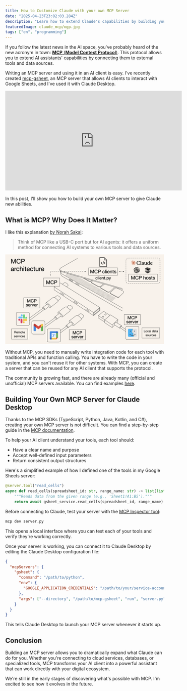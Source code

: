 ```yaml
---
title: How to Customize Claude with your own MCP Server
date: "2025-04-23T23:02:03.284Z"
description: "Learn how to extend Claude's capabilities by building your own Model Context Protocol server"
featuredImage: claude_mcp/ogp.jpg
tags: ["en", "programming"]
---
```


If you follow the latest news in the AI space, you've probably heard of the new acronym in town: [**MCP** (**Model Context Protocol**)](https://modelcontextprotocol.io/introduction). This protocol allows you to extend AI assistants' capabilities by connecting them to external tools and data sources.

Writing an MCP server and using it in an AI client is easy. I've recently created [mcp-gsheet](https://github.com/shionhonda/mcp-gsheet), an MCP server that allows AI clients to interact with Google Sheets, and I've used it with Claude Desktop.

<iframe width="560" height="315" src="https://www.youtube.com/embed/7RsRC2xTTKQ?si=a-ectcvwgaCKntnm" title="YouTube video player" frameborder="0" allow="accelerometer; autoplay; clipboard-write; encrypted-media; gyroscope; picture-in-picture; web-share" referrerpolicy="strict-origin-when-cross-origin" allowfullscreen></iframe>

In this post, I'll show you how to build your own MCP server to give Claude new abilities.

## What is MCP? Why Does It Matter?

I like this explanation [by Norah Sakal](https://norahsakal.com/blog/mcp-vs-api-model-context-protocol-explained/):

> Think of MCP like a USB-C port but for AI agents: it offers a uniform method for connecting AI systems to various tools and data sources.

![MCP as a USB-C port](mcp-usb.png)

Without MCP, you need to manually write integration code for each tool with traditional APIs and function calling. You have to write the code in your system, and you can't reuse it for other systems. With MCP, you can create a server that can be reused for any AI client that supports the protocol.

The community is growing fast, and there are already many (official and unofficial) MCP servers available. You can find examples [here](https://modelcontextprotocol.io/examples).

## Building Your Own MCP Server for Claude Desktop

Thanks to the MCP SDKs (TypeScript, Python, Java, Kotlin, and C#), creating your own MCP server is not difficult. You can find a step-by-step guide in the [MCP documentation](https://modelcontextprotocol.io/quickstart/server).

To help your AI client understand your tools, each tool should:

- Have a clear name and purpose
- Accept well-defined input parameters
- Return consistent output structures

Here's a simplified example of how I defined one of the tools in my Google Sheets server:

```python
@server.tool("read_cells")
async def read_cells(spreadsheet_id: str, range_name: str) -> list[list[str]]:
    """Reads data from the given range (e.g., 'Sheet1!A1:B5')."""
    return await gsheet_service.read_cells(spreadsheet_id, range_name)
```

Before connecting to Claude, test your server with the [MCP Inspector tool](https://modelcontextprotocol.io/docs/tools/inspector):

```bash
mcp dev server.py
```

This opens a local interface where you can test each of your tools and verify they're working correctly.

Once your server is working, you can connect it to Claude Desktop by editing the Claude Desktop configuration file:

```json
{
  "mcpServers": {
    "gsheet": {
      "command": "/path/to/python",
      "env": {
        "GOOGLE_APPLICATION_CREDENTIALS": "/path/to/your/service-account-key.json"
      },
      "args": ["--directory", "/path/to/mcp-gsheet", "run", "server.py"]
    }
  }
}
```

This tells Claude Desktop to launch your MCP server whenever it starts up.

## Conclusion

Building an MCP server allows you to dramatically expand what Claude can do for you. Whether you're connecting to cloud services, databases, or specialized tools, MCP transforms your AI client into a powerful assistant that can work directly with your digital ecosystem.

We're still in the early stages of discovering what's possible with MCP. I'm excited to see how it evolves in the future.
